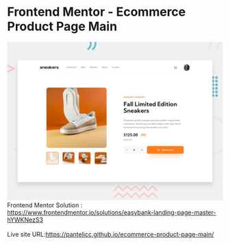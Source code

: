 # Frontend Mentor - Ecommerce Product Page Main
![Design preview for the Ecommerce Product Page Main coding challenge](./images/desktop-preview.jpg)</br>
Frontend Mentor Solution : https://www.frontendmentor.io/solutions/easybank-landing-page-master-hYWKNezS3</br></br>
Live site URL:https://pantelicc.github.io/ecommerce-product-page-main/
